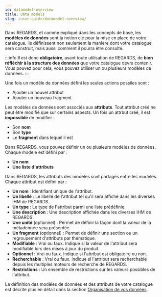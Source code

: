 ```yaml
---
id: datamodel-overview
title: Data models
slug: /user-guide/datamodel-overview/
---
```


Dans REGARDS, et comme expliqué dans les concepts de base, les **modèles de données** sont la notion clé pour la mise en place de votre catalogue. Ils définissent non seulement la manière dont votre catalogue sera construit, mais aussi comment il pourra être consulté.

:::info
Il est donc **obligatoire**, avant toute utilisation de REGARDS, de **bien réfléchir à la structure des données** que votre catalogue devra contenir.
Vous pouvez pour cela, vous pouvez utiliser un ou plusieurs modèles de données.
:::

Une fois un modèle de données défini les seules actions possiles sont : 
 - Ajouter un nouvel attribut
 - Ajouter un nouveau fragment

Les modèles de données sont associés aux **attributs**. Tout attribut créé ne peut être modifié que sur certains aspects.
Un fois un attrbut créé, il est **impossible** de modifier : 
 - Son **nom**
 - Son **type**
 - Le **fragment** dans lequel il est

Dans REGARDS, vous pouvez définir un ou plusieurs modèles de données. Chaque modèle est défini par :  
- **Un nom**  
- **Une liste d'attributs**  

Dans REGARDS, les attributs des modèles sont partagés entre les modèles. Chaque attribut est défini par :  
- **Un nom** : Identifiant unique de l'attribut.  
- **Un libellé** : Le libellé de l'attribut tel qu'il sera affiché dans les diverses IHM de REGARDS.  
- **Un type** : Le type de l'attribut parmi une liste prédéfinie.  
- **Une description** : Une description affichée dans les diverses IHM de REGARDS.  
- **Une unité** (optionnel) : Permet de définir la façon dont la valeur de la métadonnée sera présentée.  
- **Un fragment** (optionnel) : Permet de définir une section ou un regroupement d'attributs par thématique.  
- **Modifiable** : Vrai ou faux. Indique si la valeur de l'attribut sera modifiable lors des mises à jour du produit.  
- **Optionnel** : Vrai ou faux. Indique si l'attribut est obligatoire ou non.  
- **Recherchable** : Vrai ou faux. Indique si l'attribut sera recherchable depuis les multiples moteurs de recherche de REGARDS.  
- **Restrictions** : Un ensemble de restrictions sur les valeurs possibles de l'attribut.  

La définition des modèles de données et des attributs de votre catalogue est décrite plus en détail dans la section [Organisation de vos données](../3-data-organization/models.md).